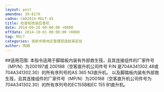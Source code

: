 ```yaml
---
layout: post
amendno: 39-8176
cadno: CAD2014-MULT-45
title: 检查和改装应答机
date: 2014-09-28 00:00:00 +0800
effdate: 2014-10-01 00:00:00 +0800
tag: MULT
categories: 民航中南地区管理局适航审定处
author: 陶娟
---
```


##适用范围:
本指令适用于脚踏板内装有外部救生筏，且其连接组件的厂家件号（MP/N）为200197或 200188（空客直升机公司件号 P/N 是704A341302.48或 704A341302.30）的所有序列号的AS 365 N3直升机。
以及脚踏板内装有外部救生筏，且其连接组件的厂家件号（MP/N）为200188（空客直升机公司件号为704A341302.30）的所有序列号的EC155B和EC 155 B1直升机。

